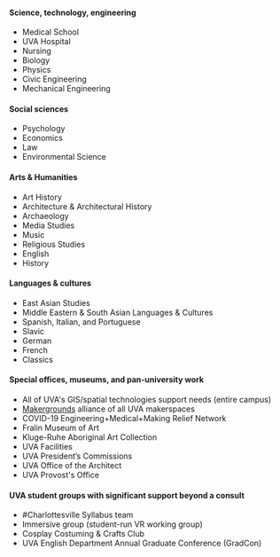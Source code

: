 #### Science, technology, engineering
* Medical School
* UVA Hospital
* Nursing
* Biology
* Physics
* Civic Engineering
* Mechanical Engineering

#### Social sciences
* Psychology
* Economics
* Law
* Environmental Science

#### Arts & Humanities
* Art History
* Architecture & Architectural History
* Archaeology
* Media Studies
* Music
* Religious Studies
* English
* History

#### Languages & cultures
* East Asian Studies
* Middle Eastern & South Asian Languages & Cultures
* Spanish, Italian, and Portuguese
* Slavic
* German
* French
* Classics

#### Special offices, museums, and pan-university work
* All of UVA's GIS/spatial technologies support needs (entire campus)
* [Makergrounds](/work/makergrounds) alliance of all UVA makerspaces
* COVID-19 Engineering+Medical+Making Relief Network
* Fralin Museum of Art
* Kluge-Ruhe Aboriginal Art Collection
* UVA Facilities
* UVA President’s Commissions
* UVA Office of the Architect
* UVA Provost's Office

#### UVA student groups with significant support beyond a consult
* #Charlottesville Syllabus team
* Immersive group (student-run VR working group)
* Cosplay Costuming & Crafts Club
* UVA English Department Annual Graduate Conference (GradCon)
